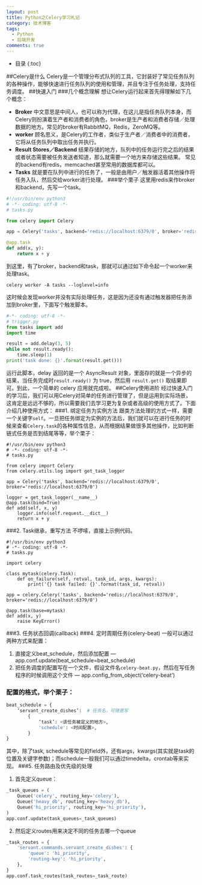 ```yaml
---
layout: post
title: Python之Celery学习札记
category: 技术博客
tags:
  - Python
  - 后端开发
comments: true
---
```


* 目录
{:toc}

##Celery是什么
Celery是一个管理分布式队列的工具，它封装好了常见任务队列的各种操作，能够快速进行任务队列的使用和管理，并且专注于任务处理，支持任务调度。
##快速入门
###几个概念理解
想让Celery运行起来首先得理解如下几个概念：
- **Broker**
中文意思是中间人，也可以称为代理，在这儿是指任务队列本身，而Celery则扮演着生产者和消费者的角色，broker是生产者和消费者存储／处理数据的地方。常见的broker有RabbitMQ，Redis，ZeroMQ等。
- **worker**
顾名思义，是Celery的工作者，类似于生产者／消费者中的消费者，它将从任务队列中取出任务并执行。
- **Result Stores／Backend**
结果存储的地方，队列中的任务运行完之后的结果或者状态需要被任务发送者知道，那么就需要一个地方来存储这些结果。
常见的backend有redis，memcached甚至常用的数据库都可以。
- **Tasks**
就是要在队列中进行的任务了，一般是由用户／触发器活着其他操作将任务入队，然后交给worker进行处理。
###举个栗子
这里用redis来作broker和backend，先写一个task。
```python
#!/usr/bin/env python3
# -*- coding: utf-8 -*-
# tasks.py

from celery import Celery

app = Celery('tasks', backend='redis://localhost:6379/0', broker='redis://localhost:6379/0')

@app.task
def add(x, y):
    return x + y
```
到这里，有了broker，backend和task，那就可以通过如下命令起一个worker来处理task。
```
celery worker -A tasks --loglevel=info
```
这时候会发现worker并没有实际处理任务，这是因为还没有通过触发器把任务添加到broker里，下面写个触发脚本。
```python
#-*- coding: utf-8 -*-
# trigger.py
from tasks import add
import time

result = add.delay(3, 5)
while not result.ready():
    time.sleep(1)
print('task done: {}'.format(result.get()))
```
运行此脚本，delay 返回的是一个 AsyncResult 对象，里面存的就是一个异步的结果，当任务完成时`result.ready()` 为 true，然后用 `result.get()` 取结果即可。到此，一个简单的 celery 应用就完成啦。
##Celery使用进阶
经过快速入门的学习后，我们可以用Celery对简单的任务进行管理了，但是运用到实际场景，这肯定是远远不够的，所以需要我们去学习更为复杂或者高级的使用方式了。下面介绍几种使用方式：
###1. 绑定任务为实例方法
跟类方法处理的方式一样，需要一个关键字`self`。一旦把任务绑定为实例的方法后，我们就可以在进行任务的时候来查看`Celery.task`的各种属性信息，从而根据结果做很多其他操作，比如判断链式任务是否到结尾等等，举个栗子：
```
#!/usr/bin/env python3
# -*- coding: utf-8 -*-
# tasks.py

from celery import Celery
from celery.utils.log import get_task_logger

app = Celery('tasks', backend='redis://localhost:6379/0', broker='redis://localhost:6379/0')

logger = get_task_logger(__name__)
@app.task(bind=True)
def add(self, x, y)
    logger.info(self.request.__dict__)
    return x + y
```
###2. Task继承，重写方法
不啰嗦，直接上示例代码。
```
#!/usr/bin/env python3
# -*- coding: utf-8 -*-
# tasks.py

import celery

class mytask(celery.Task):
    def on_failure(self, retval, task_id, args, kwargs):
        print('{} task failed: {}'.format(task_id, retval))

app = celery.Celery('tasks', backend='redis://localhost:6379/0', broker='redis://localhost:6379/0')

@app.task(base=mytask)
def add(x, y)
    raise KeyError()
```
###3. 任务状态回调(callback)
###4. 定时周期任务(celery-beat)
一般可以通过两种方式来配置：
1. 直接定义beat_schedule，然后添加配置 — app.conf.update(beat_schedule=beat_schedule)
2. 把任务调度的配置写在一个文件，假设文件名`celery-beat.py`，然后在写任务程序的时候调用这个文件 — app.config_from_object(‘celery-beat’)
### 配置的格式，举个栗子：
```python
beat_schedule = {
	‘servant_create_dishes’:  # 任务名，可随意写
		{
			‘task’: <该任务被定义的地方>,
			'schedule': <时间配置>,
		}
}
```

其中，除了task, schedule等常见的field外，还有args，kwargs(其实就是task的位置及关键字参数)；而schedule一般我们可以通过timedelta，crontab等来实现。
###5. 任务路由及优先级的处理
1. 首先定义queue：
```python
_task_queues = (
	Queue('celery', routing_key='celery'),
	Queue('heavy_db', routing_key='heavy_db'),
	Queue('hi_priority', routing_key='hi_priority'),
)
app.conf.update(task_queues=_task_queues)
```
2. 然后定义routes用来决定不同的任务去哪一个queue
```python
_task_routes = {
	'servant.commands.servant_create_dishes': {
		'queue': 'hi_priority',
		'routing-key': 'hi_priority',
	},
}
app.conf.task_routes(task_routes=_task_route)
```
